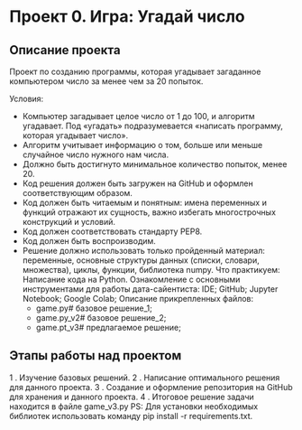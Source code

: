 # Проект 0. Игра: Угадай число

## Описание проекта
Проект по созданию программы, которая угадывает загаданное компьютером число за менее чем за 20 попыток.

Условия:
- Компьютер загадывает целое число от 1 до 100, и алгоритм угадавает. Под «угадать» подразумевается «написать программу, которая угадывает число».
- Алгоритм учитывает информацию о том, больше или меньше случайное число нужного нам числа.
- Должно быть достигнуто минимальное количество попыток, менее 20.
- Код решения должен быть загружен на GitHub и оформлен соответствующим образом.
- Код должен быть читаемым и понятным: имена переменных и функций отражают их сущность, важно избегать многострочных конструкций и условий.
- Код должен соответствовать стандарту PEP8.
- Код должен быть воспроизводим.
- Решение должно использовать только пройденный материал: переменные, основные структуры данных (списки, словари, множества), циклы, функции, библиотека numpy.
Что практикуем:
Написание кода на Python. Ознакомление с основными инструментами для работы дата-сайентиста: 
    IDE;
    GitHub;
    Jupyter Notebook;
    Google Colab;
  Описание прикрепленных файлов:
  - game.py# базовое решение_1;
  - game.py_v2# базовое решение_2;
  - game.pt_v3# предлагаемое решение;

## Этапы работы над проектом
1 . Изучение базовых решений.
2 . Написание оптимального решения для данного проекта.
3 . Создание и оформление репозитория на GitHub для хранения и данного проекта.
4 . Итоговое решение задачи находится в файле game_v3.py 
PS: Для установки необходимых библиотек использовать команду pip install -r requirements.txt.
